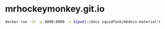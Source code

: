 # mrhockeymonkey.git.io

```bash
docker run -it -p 8000:8000 -v ${pwd}:/docs squidfunk/mkdocs-material:6.2.5
```